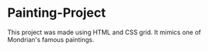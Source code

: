 # Painting-Project
This project was made using HTML and CSS grid. It mimics one of Mondrian's famous paintings. 
